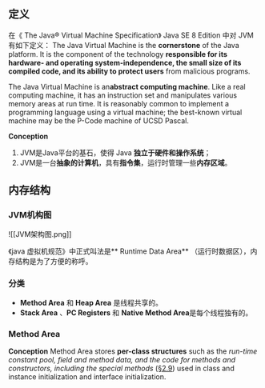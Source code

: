 ## 定义
在《 The Java® Virtual Machine Specification》 Java SE 8 Edition 中对 JVM 有如下定义：
The Java Virtual Machine is the **cornerstone** of the Java platform. It is the component of the technology **responsible for its hardware- and operating system-independence, the small size of its compiled code, and its ability to protect users** from malicious programs.

The Java Virtual Machine is an**abstract computing machine**. Like a real computing machine, it has an instruction set and manipulates various memory areas at run time. It is reasonably common to implement a programming language using a virtual machine; the best-known virtual machine may be the P-Code machine of UCSD Pascal.

**Conception**
1. JVM是Java平台的基石，使得 Java **独立于硬件和操作系统**；
2. JVM是一台**抽象的计算机**，具有**指令集**，运行时管理一些**内存区域**。


## 内存结构
### JVM机构图
![[JVM架构图.png]]

《java 虚拟机规范》中正式叫法是** Runtime Data Area** （运行时数据区），内存结构是为了方便的称呼。

### 分类
- **Method Area** 和 **Heap Area** 是线程共享的。
- **Stack Area** 、**PC Registers** 和 **Native Method Area**是每个线程独有的。


### Method Area
**Conception**
Method Area stores **per-class structures** such as the *run-time constant pool, field and method data, and the code for methods and constructors, including the special methods* ([§2.9](https://docs.oracle.com/javase/specs/jvms/se8/html/jvms-2.html#jvms-2.9 "2.9. Special Methods")) used in class and instance initialization and interface initialization.
